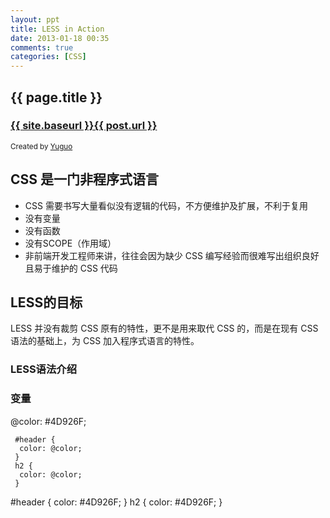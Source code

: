 ```yaml
---
layout: ppt
title: LESS in Action
date: 2013-01-18 00:35
comments: true
categories: [CSS]
---
```



<section>
	<h1>{{ page.title }}</h1>
	<h3><a href="{{ site.baseurl }}{{ post.url }}">{{ site.baseurl }}{{ post.url }}</a></h3>
	<p>
		<small>Created by <a href="http://yuguo.us">Yuguo</a></small>
	</p>
</section>

<section>
<h2>CSS 是一门非程序式语言</h2>
<ul>
	<li>CSS 需要书写大量看似没有逻辑的代码，不方便维护及扩展，不利于复用</li>
	<li>没有变量</li>
	<li>没有函数</li>
	<li>没有SCOPE（作用域）</li>
	<li>非前端开发工程师来讲，往往会因为缺少 CSS 编写经验而很难写出组织良好且易于维护的 CSS 代码</li>
</ul>

</section>

<section>
<h2>LESS的目标</h2>
<p>LESS 并没有裁剪 CSS 原有的特性，更不是用来取代 CSS 的，而是在现有 CSS 语法的基础上，为 CSS 加入程序式语言的特性。</p>
</section>

<section>
<section>
<h1>LESS语法介绍</h1>
</section>
<section data-markdown>
<h3>变量</h3>
	@color: #4D926F; 

	 #header { 
	  color: @color; 
	 } 
	 h2 { 
	  color: @color; 
	 } 	
</section>

<section>
#header { 
  color: #4D926F; 
 } 
 h2 { 
  color: #4D926F; 
 } 	
</section>

</section>